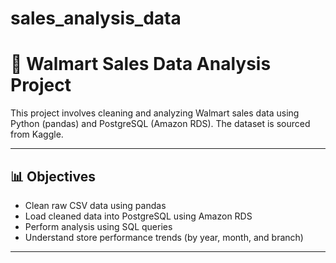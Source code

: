# sales_analysis_data
# 🛒 Walmart Sales Data Analysis Project

This project involves cleaning and analyzing Walmart sales data using Python (pandas) and PostgreSQL (Amazon RDS). The dataset is sourced from Kaggle.

---

## 📊 Objectives

- Clean raw CSV data using pandas
- Load cleaned data into PostgreSQL using Amazon RDS
- Perform analysis using SQL queries
- Understand store performance trends (by year, month, and branch)

---


